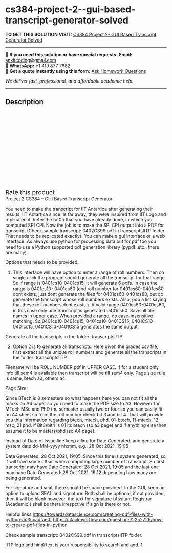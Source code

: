 # cs384-project-2--gui-based-transcript-generator-solved
**TO GET THIS SOLUTION VISIT:** [CS384 Project 2- GUI Based Transcript Generator Solved](https://www.ankitcodinghub.com/product/cs384-project-2-gui-based-transcript-generator-solved-2/)


---

📩 **If you need this solution or have special requests:** **Email:** ankitcoding@gmail.com  
📱 **WhatsApp:** +1 419 877 7882  
📄 **Get a quote instantly using this form:** [Ask Homework Questions](https://www.ankitcodinghub.com/services/ask-homework-questions/)

*We deliver fast, professional, and affordable academic help.*

---

<h2>Description</h2>



<div class="kk-star-ratings kksr-auto kksr-align-center kksr-valign-top" data-payload="{&quot;align&quot;:&quot;center&quot;,&quot;id&quot;:&quot;96465&quot;,&quot;slug&quot;:&quot;default&quot;,&quot;valign&quot;:&quot;top&quot;,&quot;ignore&quot;:&quot;&quot;,&quot;reference&quot;:&quot;auto&quot;,&quot;class&quot;:&quot;&quot;,&quot;count&quot;:&quot;0&quot;,&quot;legendonly&quot;:&quot;&quot;,&quot;readonly&quot;:&quot;&quot;,&quot;score&quot;:&quot;0&quot;,&quot;starsonly&quot;:&quot;&quot;,&quot;best&quot;:&quot;5&quot;,&quot;gap&quot;:&quot;4&quot;,&quot;greet&quot;:&quot;Rate this product&quot;,&quot;legend&quot;:&quot;0\/5 - (0 votes)&quot;,&quot;size&quot;:&quot;24&quot;,&quot;title&quot;:&quot;CS384 Project 2- GUI Based Transcript Generator Solved&quot;,&quot;width&quot;:&quot;0&quot;,&quot;_legend&quot;:&quot;{score}\/{best} - ({count} {votes})&quot;,&quot;font_factor&quot;:&quot;1.25&quot;}">

<div class="kksr-stars">

<div class="kksr-stars-inactive">
            <div class="kksr-star" data-star="1" style="padding-right: 4px">


<div class="kksr-icon" style="width: 24px; height: 24px;"></div>
        </div>
            <div class="kksr-star" data-star="2" style="padding-right: 4px">


<div class="kksr-icon" style="width: 24px; height: 24px;"></div>
        </div>
            <div class="kksr-star" data-star="3" style="padding-right: 4px">


<div class="kksr-icon" style="width: 24px; height: 24px;"></div>
        </div>
            <div class="kksr-star" data-star="4" style="padding-right: 4px">


<div class="kksr-icon" style="width: 24px; height: 24px;"></div>
        </div>
            <div class="kksr-star" data-star="5" style="padding-right: 4px">


<div class="kksr-icon" style="width: 24px; height: 24px;"></div>
        </div>
    </div>

<div class="kksr-stars-active" style="width: 0px;">
            <div class="kksr-star" style="padding-right: 4px">


<div class="kksr-icon" style="width: 24px; height: 24px;"></div>
        </div>
            <div class="kksr-star" style="padding-right: 4px">


<div class="kksr-icon" style="width: 24px; height: 24px;"></div>
        </div>
            <div class="kksr-star" style="padding-right: 4px">


<div class="kksr-icon" style="width: 24px; height: 24px;"></div>
        </div>
            <div class="kksr-star" style="padding-right: 4px">


<div class="kksr-icon" style="width: 24px; height: 24px;"></div>
        </div>
            <div class="kksr-star" style="padding-right: 4px">


<div class="kksr-icon" style="width: 24px; height: 24px;"></div>
        </div>
    </div>
</div>


<div class="kksr-legend" style="font-size: 19.2px;">
            <span class="kksr-muted">Rate this product</span>
    </div>
    </div>
<div class="page" title="Page 1">
<div class="layoutArea">
<div class="column">
Project 2 CS384 – GUI Based Transcript Generator

You need to make the transcript for IIT Antartica after generating their results. IIT Antartica since its far away, they were inspired from IIT Logo and replicated it. Refer the tut05 that you have already done, in which you computed SPI CPI. Now the job is to make the SPI CPI output into a PDF for transcript (Check sample transcript: 0402CS99.pdf in transcriptsIITP folder. That needs to be replicated exactly). You can make a gui interface or a web interface. As always use python for processing data but for pdf too you need to use a Python supported pdf generation library (pypdf..etc., there are many).

Options that needs to be provided.

1. This interface will have option to enter a range of roll numbers. Then on single click the program should generate all the transcript for that range. So if range is 0401cs10-0401cs15, it will generate 6 pdfs. In case the range is 0401cs10- 0401cs80 (and roll number for 0401cs60-0401cs80 dont exists, just dont generate the files for 0401cs60-0401cs80, but do generate the transcript whose roll numbers exists. Also, pop a list saying that these roll numbers dont exists.). A valid range 0401cs60-0401cs60, in this case only one transcript is generated 0401cs60. Save all file names in upper case. When provided a range, do case-insensitive matching. So 0401cs10-0401cs15, 0401cs10-0401CS15, 0401CS10-0401cs15, 0401CS10-0401CS15 generates the same output.

Generate all the transcripts in the folder: transcriptsIITP

2. Option 2 is to generate all transcripts. Here given the grades.csv file, first extract all the unique roll numbers and generate all the transcripts in the folder: transcriptsIITP

Filename will be ROLL NUMBER.pdf in UPPER CASE. If for a student only info till sem4 is available then transcript will be till sem4 only. Page size rule is same, btech a3, others a4.

Page Size:

Since BTech is 8 semesters so what happens here you can not fit all the marks on A4 paper so you need to make the PDF size to A3. However for MTech MSc and PhD the semester usually two or four so you can easily fit on A4 sheet so from the roll number check bit 3 and bit 4. That will provide you this information regarding btech, mtech, phd. 01-btech, 11-mtech, 12-msc, 21 phd. if Bit3/bit4 is 01 its btech (so a3 page) and if anything else then assume it to be masters/phd (so A4 page).

Instead of Date of Issue line keep a line for Date Generated, and generate a system date dd-MM-yyyy hh:mm, e.g., 28 Oct 2021, 19:05

Date Generated: 28 Oct 2021, 19:05. Since this time is system generated, so it will have some offset when computing large number of transcript. So first transcript may have Date Generated: 28 Oct 2021, 19:05 and the last one may have Date Generated: 28 Oct 2021, 19:12 depending how many are being generated.

For signature and seal, there should be space provided. In the GUI, keep an option to upload SEAL and signature. Both shall be optional, if not provided, then it will be blank however, the text for signature (Assitant Registrar (Academic)) shall be there irrespctive if sign is there or not.

Helpful links https://towardsdatascience.com/creating-pdf-files-with-python-ad3ccadfae0f https://stackoverflow.com/questions/2252726/how-to-create-pdf-files-in-python

Check sample transcript: 0402CS99.pdf in transcriptsIITP folder.

IITP logo and hindi text is your responsibility to search and add. 1

</div>
</div>
</div>
